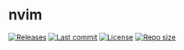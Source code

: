 # nvim

[![Releases](https://img.shields.io/github/v/release/xuchengpeng/nvim?style=for-the-badge)](https://github.com/xuchengpeng/nvim/releases/latest)
[![Last commit](https://img.shields.io/github/last-commit/xuchengpeng/nvim?style=for-the-badge)](https://github.com/xuchengpeng/nvim/pulse)
[![License](https://img.shields.io/github/license/xuchengpeng/nvim?style=for-the-badge)](https://github.com/xuchengpeng/nvim/blob/main/LICENSE)
[![Repo size](https://img.shields.io/github/repo-size/xuchengpeng/nvim?style=for-the-badge)](https://github.com/xuchengpeng/nvim)
